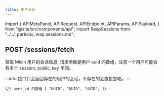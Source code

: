```yaml
---
title: 用户会话
---
```


import {
  APIMetaPanel,
  APIRequest,
  APIEndpoint,
  APIParams,
  APIPayload,
} from "@site/src/components/api";
import RespSessions from "../../_partials/_resp.sessions.md";

## POST /sessions/fetch

获取 Mixin 用户的会话信息, 请求参数是用户 uuid 的数组，注意一个用户可能会有多个 session, public_key 不同。

:::info
接口只会返回存在的用户的会话，不存在的会直接忽略。
:::

<APIEndpoint url="/sessions/fetch" />

<APIPayload>{`
// user_id 的数组
[
  "UUID",
  "UUID",
  "UUID",
]
`}</APIPayload>

<APIRequest
  title="Read sessions"
  method="POST"
  url="/sessions/fetch --data '[&quot;06aed1e3-bd77-4a59-991a-5bb5ae6fbb09&quot;]'"
/>

<RespSessions />
